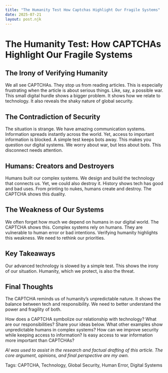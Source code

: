 ```yaml
---
title: "The Humanity Test How Captchas Highlight Our Fragile Systems"
date: 2025-07-21
layout: post.njk
---
```

# The Humanity Test: How CAPTCHAs Highlight Our Fragile Systems

## The Irony of Verifying Humanity

We all see CAPTCHAs. They stop us from reading articles.  This is especially frustrating when the article is about serious things.  Like, say, a possible war.  This small digital hurdle shows a bigger problem. It shows how we relate to technology. It also reveals the shaky nature of global security.

## The Contradiction of Security

The situation is strange. We have amazing communication systems.  Information spreads instantly across the world. Yet, access to important information is blocked. A simple test keeps bots away. This makes you question our digital systems.  We worry about war, but less about bots.  This disconnect needs attention.


## Humans: Creators and Destroyers

Humans built our complex systems. We design and build the technology that connects us.  Yet, we could also destroy it.  History shows tech has good and bad uses. From printing to nukes, humans create and destroy.  The CAPTCHA shows this duality.


## The Weakness of Our Systems

We often forget how much we depend on humans in our digital world.  The CAPTCHA shows this.  Complex systems rely on humans. They are vulnerable to human error or bad intentions.  Verifying humanity highlights this weakness.  We need to rethink our priorities.


## Key Takeaways

Our advanced technology is slowed by a simple test. This shows the irony of our situation. Humanity, which we protect, is also the threat.

## Final Thoughts

The CAPTCHA reminds us of humanity’s unpredictable nature. It shows the balance between tech and responsibility.  We need to better understand the power and fragility of both.

How does a CAPTCHA symbolize our relationship with technology? What are our responsibilities? Share your ideas below. What other examples show unpredictable humans in complex systems? How can we improve security while keeping access to information? Is easy access to war information more important than CAPTCHAs?


*AI was used to assist in the research and factual drafting of this article. The core argument, opinions, and final perspective are my own.*

Tags: CAPTCHA, Technology, Global Security, Human Error, Digital Systems

